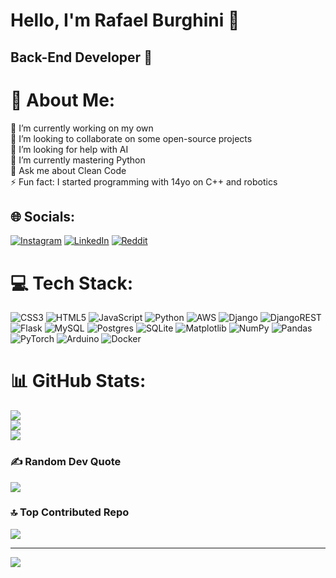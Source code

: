 <h1>Hello, I'm Rafael Burghini 👋</h1>

<h2>Back-End Developer 🚀</h2>


# 💫 About Me:
🔭 I’m currently working on my own<br>👯 I’m looking to collaborate on some open-source projects<br>🤝 I’m looking for help with AI<br>🌱 I’m currently mastering Python<br>💬 Ask me about Clean Code<br>⚡ Fun fact: I started programming with 14yo on C++ and robotics


## 🌐 Socials:
[![Instagram](https://img.shields.io/badge/Instagram-%23E4405F.svg?logo=Instagram&logoColor=white)](https://instagram.com/@rafa_burghini) [![LinkedIn](https://img.shields.io/badge/LinkedIn-%230077B5.svg?logo=linkedin&logoColor=white)](https://linkedin.com/in/rafael-burghini) [![Reddit](https://img.shields.io/badge/Reddit-%23FF4500.svg?logo=Reddit&logoColor=white)](https://reddit.com/user/u/Previous_Ladder4558) 

# 💻 Tech Stack:
![CSS3](https://img.shields.io/badge/css3-%231572B6.svg?style=for-the-badge&logo=css3&logoColor=white) ![HTML5](https://img.shields.io/badge/html5-%23E34F26.svg?style=for-the-badge&logo=html5&logoColor=white) ![JavaScript](https://img.shields.io/badge/javascript-%23323330.svg?style=for-the-badge&logo=javascript&logoColor=%23F7DF1E) ![Python](https://img.shields.io/badge/python-3670A0?style=for-the-badge&logo=python&logoColor=ffdd54) ![AWS](https://img.shields.io/badge/AWS-%23FF9900.svg?style=for-the-badge&logo=amazon-aws&logoColor=white) ![Django](https://img.shields.io/badge/django-%23092E20.svg?style=for-the-badge&logo=django&logoColor=white) ![DjangoREST](https://img.shields.io/badge/DJANGO-REST-ff1709?style=for-the-badge&logo=django&logoColor=white&color=ff1709&labelColor=gray) ![Flask](https://img.shields.io/badge/flask-%23000.svg?style=for-the-badge&logo=flask&logoColor=white) ![MySQL](https://img.shields.io/badge/mysql-4479A1.svg?style=for-the-badge&logo=mysql&logoColor=white) ![Postgres](https://img.shields.io/badge/postgres-%23316192.svg?style=for-the-badge&logo=postgresql&logoColor=white) ![SQLite](https://img.shields.io/badge/sqlite-%2307405e.svg?style=for-the-badge&logo=sqlite&logoColor=white) ![Matplotlib](https://img.shields.io/badge/Matplotlib-%23ffffff.svg?style=for-the-badge&logo=Matplotlib&logoColor=black) ![NumPy](https://img.shields.io/badge/numpy-%23013243.svg?style=for-the-badge&logo=numpy&logoColor=white) ![Pandas](https://img.shields.io/badge/pandas-%23150458.svg?style=for-the-badge&logo=pandas&logoColor=white) ![PyTorch](https://img.shields.io/badge/PyTorch-%23EE4C2C.svg?style=for-the-badge&logo=PyTorch&logoColor=white) ![Arduino](https://img.shields.io/badge/-Arduino-00979D?style=for-the-badge&logo=Arduino&logoColor=white) ![Docker](https://img.shields.io/badge/docker-%230db7ed.svg?style=for-the-badge&logo=docker&logoColor=white)
# 📊 GitHub Stats:
![](https://github-readme-stats.vercel.app/api?username=RafaBurghini&theme=dark&hide_border=false&include_all_commits=false&count_private=false)<br/>
![](https://github-readme-streak-stats.herokuapp.com/?user=RafaBurghini&theme=dark&hide_border=false)<br/>
![](https://github-readme-stats.vercel.app/api/top-langs/?username=RafaBurghini&theme=dark&hide_border=false&include_all_commits=false&count_private=false&layout=compact)

### ✍️ Random Dev Quote
![](https://quotes-github-readme.vercel.app/api?type=horizontal&theme=dark)

### 🔝 Top Contributed Repo
![](https://github-contributor-stats.vercel.app/api?username=RafaBurghini&limit=5&theme=dark&combine_all_yearly_contributions=true)

---
[![](https://visitcount.itsvg.in/api?id=RafaBurghini&icon=2&color=6)](https://visitcount.itsvg.in)

<!-- Proudly created with GPRM ( https://gprm.itsvg.in ) -->
